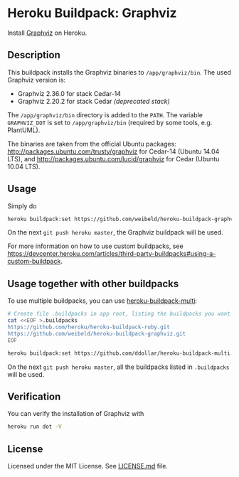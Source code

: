 Heroku Buildpack: Graphviz
===========================

Install [Graphviz](http://www.graphviz.org/) on Heroku.


Description
-----------

This buildpack installs the Graphviz binaries to `/app/graphviz/bin`. The used Graphviz version is:

* Graphviz 2.36.0 for stack Cedar-14
* Graphviz 2.20.2 for stack Cedar *(deprecated stack)*

The `/app/graphviz/bin` directory is added to the `PATH`. The variable `GRAPHVIZ_DOT` is set to `/app/graphviz/bin` (required by some tools, e.g. PlantUML).

The binaries are taken from the official Ubuntu packages: <http://packages.ubuntu.com/trusty/graphviz> for Cedar-14 (Ubuntu 14.04 LTS), and <http://packages.ubuntu.com/lucid/graphviz> for Cedar (Ubuntu 10.04 LTS).


Usage
-----

Simply do

~~~bash
heroku buildpack:set https://github.com/weibeld/heroku-buildpack-graphviz.git
~~~

On the next `git push heroku master`, the Graphviz buildpack will be used.

For more information on how to use custom buildpacks, see <https://devcenter.heroku.com/articles/third-party-buildpacks#using-a-custom-buildpack>.


Usage together with other buildpacks
------------------------------------

To use multiple buildpacks, you can use [heroku-buildpack-multi](
https://github.com/ddollar/heroku-buildpack-multi):

~~~bash
# Create file .buildpacks in app root, listing the buildpacks you want to use
cat <<EOF >.buildpacks
https://github.com/heroku/heroku-buildpack-ruby.git
https://github.com/weibeld/heroku-buildpack-graphviz.git
EOF

heroku buildpack:set https://github.com/ddollar/heroku-buildpack-multi.git
~~~

On the next `git push heroku master`, all the buildpacks listed in `.buildpacks` will be used.


Verification
------------

You can verify the installation of Graphviz with

~~~bash
heroku run dot -V
~~~


License
-------

Licensed under the MIT License. See [LICENSE.md](LICENSE.md) file.

